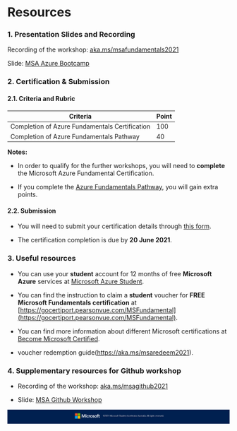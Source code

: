 # Resources

### 1. Presentation Slides and Recording

Recording of the workshop: [aka.ms/msafundamentals2021](https://aka.ms/msafundamentals2021)

Slide: [MSA Azure Bootcamp](https://1drv.ms/b/s!ApXk4LVEGuObhUTVtKq8TAOmcZwJ?e=tknnDn)

### 2. Certification & Submission

#### 2.1. Criteria and Rubric

|Criteria|Point|
|--------|-----|
|Completion of Azure Fundamentals Certification|100|
|Completion of Azure Fundamentals Pathway|40|

__Notes:__

* In order to qualify for the further workshops, you will need to __complete__ the Microsoft Azure Fundamental Certification.

* If you complete the [Azure Fundamentals Pathway](https://docs.microsoft.com/en-us/learn/certifications/exams/az-900), you will gain extra points.


#### 2.2. Submission

* You will need to submit your certification details through [this form](https://forms.office.com/r/PYGfekQcii).

* The certification completion is due by __20 June 2021__.

### 3. Useful resources

* You can use your __student__ account for 12 months of free __Microsoft Azure__ services at [Microsoft Azure Student](https://azure.microsoft.com/en-au/free/).

* You can find the instruction to claim a __student__ voucher for __FREE Microsoft Fundamentals certification__ at [https://gocertiport.pearsonvue.com/MSFundamental](https://gocertiport.pearsonvue.com/MSFundamental).

* You can find more information about different Microsoft certifications at [Become Microsoft Certified](https://query.prod.cms.rt.microsoft.com/cms/api/am/binary/RE2PjDI).

* voucher redemption guide(https://aka.ms/msaredeem2021).


### 4. Supplementary resources for Github workshop
* Recording of the workshop: [aka.ms/msagithub2021](https://aka.ms/msagithub2021)

* Slide: [MSA Github Workshop](https://onedrive.live.com/?authkey=%21AAhUvKpvjk6rvvc&cid=9BE31A44B5E0E495&id=9BE31A44B5E0E495%21710&parId=root&o=OneUp)

![Footer_Banner](https://github.com/AUMSA/2021-MSA-content/blob/main/images/MicrosoftBannerFooter.png?raw=true)


